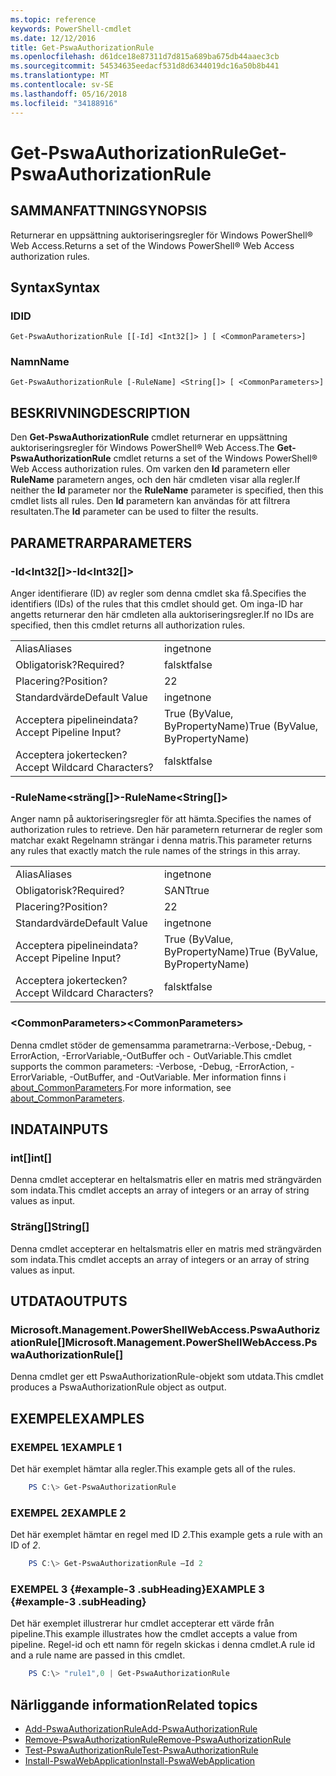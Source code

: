 ```yaml
---
ms.topic: reference
keywords: PowerShell-cmdlet
ms.date: 12/12/2016
title: Get-PswaAuthorizationRule
ms.openlocfilehash: d61dce18e87311d7d815a689ba675db44aaec3cb
ms.sourcegitcommit: 54534635eedacf531d8d6344019dc16a50b8b441
ms.translationtype: MT
ms.contentlocale: sv-SE
ms.lasthandoff: 05/16/2018
ms.locfileid: "34188916"
---
```

# <a name="get-pswaauthorizationrule"></a><span data-ttu-id="d41b6-103">Get-PswaAuthorizationRule</span><span class="sxs-lookup"><span data-stu-id="d41b6-103">Get-PswaAuthorizationRule</span></span>

## <a name="synopsis"></a><span data-ttu-id="d41b6-104">SAMMANFATTNING</span><span class="sxs-lookup"><span data-stu-id="d41b6-104">SYNOPSIS</span></span>

<span data-ttu-id="d41b6-105">Returnerar en uppsättning auktoriseringsregler för Windows PowerShell® Web Access.</span><span class="sxs-lookup"><span data-stu-id="d41b6-105">Returns a set of the Windows PowerShell® Web Access authorization rules.</span></span>

## <a name="syntax"></a><span data-ttu-id="d41b6-106">Syntax</span><span class="sxs-lookup"><span data-stu-id="d41b6-106">Syntax</span></span>

### <a name="id"></a><span data-ttu-id="d41b6-107">ID</span><span class="sxs-lookup"><span data-stu-id="d41b6-107">ID</span></span>
```
Get-PswaAuthorizationRule [[-Id] <Int32[]> ] [ <CommonParameters>]
```

### <a name="name"></a><span data-ttu-id="d41b6-108">Namn</span><span class="sxs-lookup"><span data-stu-id="d41b6-108">Name</span></span>
```
Get-PswaAuthorizationRule [-RuleName] <String[]> [ <CommonParameters>]
```

## <a name="description"></a><span data-ttu-id="d41b6-109">BESKRIVNING</span><span class="sxs-lookup"><span data-stu-id="d41b6-109">DESCRIPTION</span></span>

<span data-ttu-id="d41b6-110">Den **Get-PswaAuthorizationRule** cmdlet returnerar en uppsättning auktoriseringsregler för Windows PowerShell® Web Access.</span><span class="sxs-lookup"><span data-stu-id="d41b6-110">The **Get-PswaAuthorizationRule** cmdlet returns a set of the Windows PowerShell® Web Access authorization rules.</span></span>
<span data-ttu-id="d41b6-111">Om varken den **Id** parametern eller **RuleName** parametern anges, och den här cmdleten visar alla regler.</span><span class="sxs-lookup"><span data-stu-id="d41b6-111">If neither the **Id** parameter nor the **RuleName** parameter is specified, then this cmdlet lists all rules.</span></span> <span data-ttu-id="d41b6-112">Den **Id** parametern kan användas för att filtrera resultaten.</span><span class="sxs-lookup"><span data-stu-id="d41b6-112">The **Id** parameter can be used to filter the results.</span></span>

## <a name="parameters"></a><span data-ttu-id="d41b6-113">PARAMETRAR</span><span class="sxs-lookup"><span data-stu-id="d41b6-113">PARAMETERS</span></span>

### <a name="-idltint32gt"></a><span data-ttu-id="d41b6-114">-Id&lt;Int32\[\]&gt;</span><span class="sxs-lookup"><span data-stu-id="d41b6-114">-Id&lt;Int32\[\]&gt;</span></span>

<span data-ttu-id="d41b6-115">Anger identifierare (ID) av regler som denna cmdlet ska få.</span><span class="sxs-lookup"><span data-stu-id="d41b6-115">Specifies the identifiers (IDs) of the rules that this cmdlet should get.</span></span> <span data-ttu-id="d41b6-116">Om inga-ID har angetts returnerar den här cmdleten alla auktoriseringsregler.</span><span class="sxs-lookup"><span data-stu-id="d41b6-116">If no IDs are specified, then this cmdlet returns all authorization rules.</span></span>

|||
|-|-|
| <span data-ttu-id="d41b6-117">Alias</span><span class="sxs-lookup"><span data-stu-id="d41b6-117">Aliases</span></span>                              | <span data-ttu-id="d41b6-118">inget</span><span class="sxs-lookup"><span data-stu-id="d41b6-118">none</span></span>                                 |
| <span data-ttu-id="d41b6-119">Obligatorisk?</span><span class="sxs-lookup"><span data-stu-id="d41b6-119">Required?</span></span>                            | <span data-ttu-id="d41b6-120">falskt</span><span class="sxs-lookup"><span data-stu-id="d41b6-120">false</span></span>                                |
| <span data-ttu-id="d41b6-121">Placering?</span><span class="sxs-lookup"><span data-stu-id="d41b6-121">Position?</span></span>                            | <span data-ttu-id="d41b6-122">2</span><span class="sxs-lookup"><span data-stu-id="d41b6-122">2</span></span>                                    |
| <span data-ttu-id="d41b6-123">Standardvärde</span><span class="sxs-lookup"><span data-stu-id="d41b6-123">Default Value</span></span>                        | <span data-ttu-id="d41b6-124">inget</span><span class="sxs-lookup"><span data-stu-id="d41b6-124">none</span></span>                                 |
| <span data-ttu-id="d41b6-125">Acceptera pipelineindata?</span><span class="sxs-lookup"><span data-stu-id="d41b6-125">Accept Pipeline Input?</span></span>               | <span data-ttu-id="d41b6-126">True (ByValue, ByPropertyName)</span><span class="sxs-lookup"><span data-stu-id="d41b6-126">True (ByValue, ByPropertyName)</span></span>       |
| <span data-ttu-id="d41b6-127">Acceptera jokertecken?</span><span class="sxs-lookup"><span data-stu-id="d41b6-127">Accept Wildcard Characters?</span></span>          | <span data-ttu-id="d41b6-128">falskt</span><span class="sxs-lookup"><span data-stu-id="d41b6-128">false</span></span>                                |

### <a name="-rulenameltstringgt"></a><span data-ttu-id="d41b6-129">-RuleName&lt;sträng\[\]&gt;</span><span class="sxs-lookup"><span data-stu-id="d41b6-129">-RuleName&lt;String\[\]&gt;</span></span>

<span data-ttu-id="d41b6-130">Anger namn på auktoriseringsregler för att hämta.</span><span class="sxs-lookup"><span data-stu-id="d41b6-130">Specifies the names of authorization rules to retrieve.</span></span> <span data-ttu-id="d41b6-131">Den här parametern returnerar de regler som matchar exakt Regelnamn strängar i denna matris.</span><span class="sxs-lookup"><span data-stu-id="d41b6-131">This parameter returns any rules that exactly match the rule names of the strings in this array.</span></span>

|||
|-|-|
| <span data-ttu-id="d41b6-132">Alias</span><span class="sxs-lookup"><span data-stu-id="d41b6-132">Aliases</span></span>                              | <span data-ttu-id="d41b6-133">inget</span><span class="sxs-lookup"><span data-stu-id="d41b6-133">none</span></span>                                 |
| <span data-ttu-id="d41b6-134">Obligatorisk?</span><span class="sxs-lookup"><span data-stu-id="d41b6-134">Required?</span></span>                            | <span data-ttu-id="d41b6-135">SANT</span><span class="sxs-lookup"><span data-stu-id="d41b6-135">true</span></span>                                 |
| <span data-ttu-id="d41b6-136">Placering?</span><span class="sxs-lookup"><span data-stu-id="d41b6-136">Position?</span></span>                            | <span data-ttu-id="d41b6-137">2</span><span class="sxs-lookup"><span data-stu-id="d41b6-137">2</span></span>                                    |
| <span data-ttu-id="d41b6-138">Standardvärde</span><span class="sxs-lookup"><span data-stu-id="d41b6-138">Default Value</span></span>                        | <span data-ttu-id="d41b6-139">inget</span><span class="sxs-lookup"><span data-stu-id="d41b6-139">none</span></span>                                 |
| <span data-ttu-id="d41b6-140">Acceptera pipelineindata?</span><span class="sxs-lookup"><span data-stu-id="d41b6-140">Accept Pipeline Input?</span></span>               | <span data-ttu-id="d41b6-141">True (ByValue, ByPropertyName)</span><span class="sxs-lookup"><span data-stu-id="d41b6-141">True (ByValue, ByPropertyName)</span></span>       |
| <span data-ttu-id="d41b6-142">Acceptera jokertecken?</span><span class="sxs-lookup"><span data-stu-id="d41b6-142">Accept Wildcard Characters?</span></span>          | <span data-ttu-id="d41b6-143">falskt</span><span class="sxs-lookup"><span data-stu-id="d41b6-143">false</span></span>                                |

### <a name="ltcommonparametersgt"></a><span data-ttu-id="d41b6-144">&lt;CommonParameters&gt;</span><span class="sxs-lookup"><span data-stu-id="d41b6-144">&lt;CommonParameters&gt;</span></span>

<span data-ttu-id="d41b6-145">Denna cmdlet stöder de gemensamma parametrarna:-Verbose,-Debug, - ErrorAction, -ErrorVariable,-OutBuffer och - OutVariable.</span><span class="sxs-lookup"><span data-stu-id="d41b6-145">This cmdlet supports the common parameters: -Verbose, -Debug, -ErrorAction, -ErrorVariable, -OutBuffer, and -OutVariable.</span></span>
<span data-ttu-id="d41b6-146">Mer information finns i [about_CommonParameters](http://go.microsoft.com/fwlink/p/?LinkID=113216).</span><span class="sxs-lookup"><span data-stu-id="d41b6-146">For more information, see [about_CommonParameters](http://go.microsoft.com/fwlink/p/?LinkID=113216).</span></span>

## <a name="inputs"></a><span data-ttu-id="d41b6-147">INDATA</span><span class="sxs-lookup"><span data-stu-id="d41b6-147">INPUTS</span></span>

### <a name="int"></a><span data-ttu-id="d41b6-148">int\[\]</span><span class="sxs-lookup"><span data-stu-id="d41b6-148">int\[\]</span></span>

<span data-ttu-id="d41b6-149">Denna cmdlet accepterar en heltalsmatris eller en matris med strängvärden som indata.</span><span class="sxs-lookup"><span data-stu-id="d41b6-149">This cmdlet accepts an array of integers or an array of string values as input.</span></span>

### <a name="string"></a><span data-ttu-id="d41b6-150">Sträng\[\]</span><span class="sxs-lookup"><span data-stu-id="d41b6-150">String\[\]</span></span>

<span data-ttu-id="d41b6-151">Denna cmdlet accepterar en heltalsmatris eller en matris med strängvärden som indata.</span><span class="sxs-lookup"><span data-stu-id="d41b6-151">This cmdlet accepts an array of integers or an array of string values as input.</span></span>

## <a name="outputs"></a><span data-ttu-id="d41b6-152">UTDATA</span><span class="sxs-lookup"><span data-stu-id="d41b6-152">OUTPUTS</span></span>

### <a name="microsoftmanagementpowershellwebaccesspswaauthorizationrule"></a><span data-ttu-id="d41b6-153">Microsoft.Management.PowerShellWebAccess.PswaAuthorizationRule\[\]</span><span class="sxs-lookup"><span data-stu-id="d41b6-153">Microsoft.Management.PowerShellWebAccess.PswaAuthorizationRule\[\]</span></span>

<span data-ttu-id="d41b6-154">Denna cmdlet ger ett PswaAuthorizationRule-objekt som utdata.</span><span class="sxs-lookup"><span data-stu-id="d41b6-154">This cmdlet produces a PswaAuthorizationRule object as output.</span></span>


## <a name="examples"></a><span data-ttu-id="d41b6-155">EXEMPEL</span><span class="sxs-lookup"><span data-stu-id="d41b6-155">EXAMPLES</span></span>

### <a name="example-1"></a><span data-ttu-id="d41b6-156">EXEMPEL 1</span><span class="sxs-lookup"><span data-stu-id="d41b6-156">EXAMPLE 1</span></span>

<span data-ttu-id="d41b6-157">Det här exemplet hämtar alla regler.</span><span class="sxs-lookup"><span data-stu-id="d41b6-157">This example gets all of the rules.</span></span>

```PowerShell
    PS C:\> Get-PswaAuthorizationRule
```

### <a name="example-2"></a><span data-ttu-id="d41b6-158">EXEMPEL 2</span><span class="sxs-lookup"><span data-stu-id="d41b6-158">EXAMPLE 2</span></span>

<span data-ttu-id="d41b6-159">Det här exemplet hämtar en regel med ID *2*.</span><span class="sxs-lookup"><span data-stu-id="d41b6-159">This example gets a rule with an ID of *2*.</span></span>

```PowerShell
    PS C:\> Get-PswaAuthorizationRule –Id 2
```

### <a name="example-3-example-3-subheading"></a><span data-ttu-id="d41b6-160">EXEMPEL 3 {#example-3 .subHeading}</span><span class="sxs-lookup"><span data-stu-id="d41b6-160">EXAMPLE 3 {#example-3 .subHeading}</span></span>

<span data-ttu-id="d41b6-161">Det här exemplet illustrerar hur cmdlet accepterar ett värde från pipeline.</span><span class="sxs-lookup"><span data-stu-id="d41b6-161">This example illustrates how the cmdlet accepts a value from pipeline.</span></span>
<span data-ttu-id="d41b6-162">Regel-id och ett namn för regeln skickas i denna cmdlet.</span><span class="sxs-lookup"><span data-stu-id="d41b6-162">A rule id and a rule name are passed in this cmdlet.</span></span>

```PowerShell
    PS C:\> "rule1",0 | Get-PswaAuthorizationRule
```

## <a name="related-topics"></a><span data-ttu-id="d41b6-163">Närliggande information</span><span class="sxs-lookup"><span data-stu-id="d41b6-163">Related topics</span></span>

- [<span data-ttu-id="d41b6-164">Add-PswaAuthorizationRule</span><span class="sxs-lookup"><span data-stu-id="d41b6-164">Add-PswaAuthorizationRule</span></span>](add-pswaauthorizationrule.md)
- [<span data-ttu-id="d41b6-165">Remove-PswaAuthorizationRule</span><span class="sxs-lookup"><span data-stu-id="d41b6-165">Remove-PswaAuthorizationRule</span></span>](remove-pswaauthorizationrule.md)
- [<span data-ttu-id="d41b6-166">Test-PswaAuthorizationRule</span><span class="sxs-lookup"><span data-stu-id="d41b6-166">Test-PswaAuthorizationRule</span></span>](test-pswaauthorizationrule.md)
- [<span data-ttu-id="d41b6-167">Install-PswaWebApplication</span><span class="sxs-lookup"><span data-stu-id="d41b6-167">Install-PswaWebApplication</span></span>](install-pswawebapplication.md)